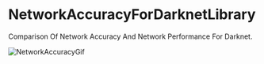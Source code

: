 # NetworkAccuracyForDarknetLibrary
Comparison Of Network Accuracy And Network Performance For Darknet.

![NetworkAccuracyGif](https://user-images.githubusercontent.com/39070206/77941788-619ba180-72c3-11ea-954e-698639703028.gif)
